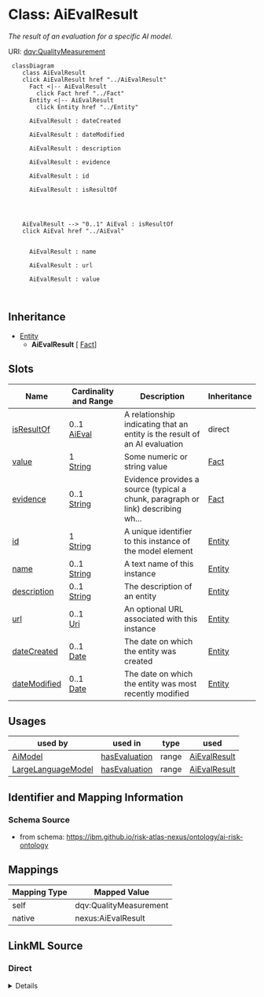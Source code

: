 

# Class: AiEvalResult


_The result of an evaluation for a specific AI model._





URI: [dqv:QualityMeasurement](https://www.w3.org/TR/vocab-dqv/QualityMeasurement)






```mermaid
 classDiagram
    class AiEvalResult
    click AiEvalResult href "../AiEvalResult"
      Fact <|-- AiEvalResult
        click Fact href "../Fact"
      Entity <|-- AiEvalResult
        click Entity href "../Entity"
      
      AiEvalResult : dateCreated
        
      AiEvalResult : dateModified
        
      AiEvalResult : description
        
      AiEvalResult : evidence
        
      AiEvalResult : id
        
      AiEvalResult : isResultOf
        
          
    
    
    AiEvalResult --> "0..1" AiEval : isResultOf
    click AiEval href "../AiEval"

        
      AiEvalResult : name
        
      AiEvalResult : url
        
      AiEvalResult : value
        
      
```





## Inheritance
* [Entity](Entity.md)
    * **AiEvalResult** [ [Fact](Fact.md)]



## Slots

| Name | Cardinality and Range | Description | Inheritance |
| ---  | --- | --- | --- |
| [isResultOf](isResultOf.md) | 0..1 <br/> [AiEval](AiEval.md) | A relationship indicating that an entity is the result of an AI evaluation | direct |
| [value](value.md) | 1 <br/> [String](String.md) | Some numeric or string value | [Fact](Fact.md) |
| [evidence](evidence.md) | 0..1 <br/> [String](String.md) | Evidence provides a source (typical a chunk, paragraph or link) describing wh... | [Fact](Fact.md) |
| [id](id.md) | 1 <br/> [String](String.md) | A unique identifier to this instance of the model element | [Entity](Entity.md) |
| [name](name.md) | 0..1 <br/> [String](String.md) | A text name of this instance | [Entity](Entity.md) |
| [description](description.md) | 0..1 <br/> [String](String.md) | The description of an entity | [Entity](Entity.md) |
| [url](url.md) | 0..1 <br/> [Uri](Uri.md) | An optional URL associated with this instance | [Entity](Entity.md) |
| [dateCreated](dateCreated.md) | 0..1 <br/> [Date](Date.md) | The date on which the entity was created | [Entity](Entity.md) |
| [dateModified](dateModified.md) | 0..1 <br/> [Date](Date.md) | The date on which the entity was most recently modified | [Entity](Entity.md) |





## Usages

| used by | used in | type | used |
| ---  | --- | --- | --- |
| [AiModel](AiModel.md) | [hasEvaluation](hasEvaluation.md) | range | [AiEvalResult](AiEvalResult.md) |
| [LargeLanguageModel](LargeLanguageModel.md) | [hasEvaluation](hasEvaluation.md) | range | [AiEvalResult](AiEvalResult.md) |






## Identifier and Mapping Information







### Schema Source


* from schema: https://ibm.github.io/risk-atlas-nexus/ontology/ai-risk-ontology




## Mappings

| Mapping Type | Mapped Value |
| ---  | ---  |
| self | dqv:QualityMeasurement |
| native | nexus:AiEvalResult |







## LinkML Source

<!-- TODO: investigate https://stackoverflow.com/questions/37606292/how-to-create-tabbed-code-blocks-in-mkdocs-or-sphinx -->

### Direct

<details>
```yaml
name: AiEvalResult
description: The result of an evaluation for a specific AI model.
from_schema: https://ibm.github.io/risk-atlas-nexus/ontology/ai-risk-ontology
is_a: Entity
mixins:
- Fact
slots:
- isResultOf
class_uri: dqv:QualityMeasurement

```
</details>

### Induced

<details>
```yaml
name: AiEvalResult
description: The result of an evaluation for a specific AI model.
from_schema: https://ibm.github.io/risk-atlas-nexus/ontology/ai-risk-ontology
is_a: Entity
mixins:
- Fact
attributes:
  isResultOf:
    name: isResultOf
    description: A relationship indicating that an entity is the result of an AI evaluation.
    from_schema: https://ibm.github.io/risk-atlas-nexus/ontology/ai-risk-ontology
    rank: 1000
    slot_uri: dqv:isMeasurementOf
    alias: isResultOf
    owner: AiEvalResult
    domain_of:
    - AiEvalResult
    range: AiEval
    inlined: false
  value:
    name: value
    description: Some numeric or string value
    from_schema: https://ibm.github.io/risk-atlas-nexus/ontology/ai-risk-ontology
    rank: 1000
    alias: value
    owner: AiEvalResult
    domain_of:
    - Fact
    range: string
    required: true
  evidence:
    name: evidence
    description: Evidence provides a source (typical a chunk, paragraph or link) describing
      where some value was found or how it was generated.
    from_schema: https://ibm.github.io/risk-atlas-nexus/ontology/ai-risk-ontology
    rank: 1000
    alias: evidence
    owner: AiEvalResult
    domain_of:
    - Fact
    range: string
  id:
    name: id
    description: A unique identifier to this instance of the model element. Example
      identifiers include UUID, URI, URN, etc.
    from_schema: https://ibm.github.io/risk-atlas-nexus/ontology/ai-risk-ontology
    rank: 1000
    slot_uri: schema:identifier
    identifier: true
    alias: id
    owner: AiEvalResult
    domain_of:
    - Entity
    range: string
    required: true
  name:
    name: name
    description: A text name of this instance.
    from_schema: https://ibm.github.io/risk-atlas-nexus/ontology/ai-risk-ontology
    rank: 1000
    slot_uri: schema:name
    alias: name
    owner: AiEvalResult
    domain_of:
    - Entity
    - BenchmarkMetadataCard
    range: string
  description:
    name: description
    description: The description of an entity
    from_schema: https://ibm.github.io/risk-atlas-nexus/ontology/ai-risk-ontology
    rank: 1000
    slot_uri: schema:description
    alias: description
    owner: AiEvalResult
    domain_of:
    - Entity
    range: string
  url:
    name: url
    description: An optional URL associated with this instance.
    from_schema: https://ibm.github.io/risk-atlas-nexus/ontology/ai-risk-ontology
    rank: 1000
    slot_uri: schema:url
    alias: url
    owner: AiEvalResult
    domain_of:
    - Entity
    range: uri
  dateCreated:
    name: dateCreated
    description: The date on which the entity was created.
    from_schema: https://ibm.github.io/risk-atlas-nexus/ontology/ai-risk-ontology
    rank: 1000
    slot_uri: schema:dateCreated
    alias: dateCreated
    owner: AiEvalResult
    domain_of:
    - Entity
    range: date
    required: false
  dateModified:
    name: dateModified
    description: The date on which the entity was most recently modified.
    from_schema: https://ibm.github.io/risk-atlas-nexus/ontology/ai-risk-ontology
    rank: 1000
    slot_uri: schema:dateModified
    alias: dateModified
    owner: AiEvalResult
    domain_of:
    - Entity
    range: date
    required: false
class_uri: dqv:QualityMeasurement

```
</details>